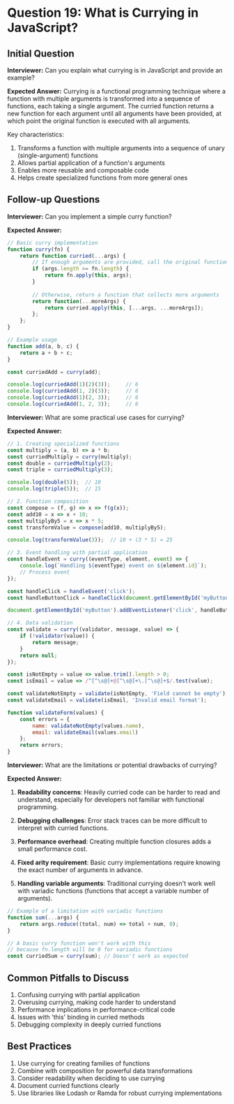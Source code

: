 # Question 19: What is Currying in JavaScript?

## Initial Question
**Interviewer:** Can you explain what currying is in JavaScript and provide an example?

**Expected Answer:**
Currying is a functional programming technique where a function with multiple arguments is transformed into a sequence of functions, each taking a single argument. The curried function returns a new function for each argument until all arguments have been provided, at which point the original function is executed with all arguments.

Key characteristics:
1. Transforms a function with multiple arguments into a sequence of unary (single-argument) functions
2. Allows partial application of a function's arguments
3. Enables more reusable and composable code
4. Helps create specialized functions from more general ones

## Follow-up Questions

**Interviewer:** Can you implement a simple curry function?

**Expected Answer:**
```javascript
// Basic curry implementation
function curry(fn) {
    return function curried(...args) {
        // If enough arguments are provided, call the original function
        if (args.length >= fn.length) {
            return fn.apply(this, args);
        }
        
        // Otherwise, return a function that collects more arguments
        return function(...moreArgs) {
            return curried.apply(this, [...args, ...moreArgs]);
        };
    };
}

// Example usage
function add(a, b, c) {
    return a + b + c;
}

const curriedAdd = curry(add);

console.log(curriedAdd(1)(2)(3));     // 6
console.log(curriedAdd(1, 2)(3));     // 6
console.log(curriedAdd(1)(2, 3));     // 6
console.log(curriedAdd(1, 2, 3));     // 6
```

**Interviewer:** What are some practical use cases for currying?

**Expected Answer:**
```javascript
// 1. Creating specialized functions
const multiply = (a, b) => a * b;
const curriedMultiply = curry(multiply);
const double = curriedMultiply(2);
const triple = curriedMultiply(3);

console.log(double(5));  // 10
console.log(triple(5));  // 15

// 2. Function composition
const compose = (f, g) => x => f(g(x));
const add10 = x => x + 10;
const multiplyBy5 = x => x * 5;
const transformValue = compose(add10, multiplyBy5);

console.log(transformValue(3));  // 10 + (3 * 5) = 25

// 3. Event handling with partial application
const handleEvent = curry((eventType, element, event) => {
    console.log(`Handling ${eventType} event on ${element.id}`);
    // Process event
});

const handleClick = handleEvent('click');
const handleButtonClick = handleClick(document.getElementById('myButton'));

document.getElementById('myButton').addEventListener('click', handleButtonClick);

// 4. Data validation
const validate = curry((validator, message, value) => {
    if (!validator(value)) {
        return message;
    }
    return null;
});

const isNotEmpty = value => value.trim().length > 0;
const isEmail = value => /^[^\s@]+@[^\s@]+\.[^\s@]+$/.test(value);

const validateNotEmpty = validate(isNotEmpty, 'Field cannot be empty');
const validateEmail = validate(isEmail, 'Invalid email format');

function validateForm(values) {
    const errors = {
        name: validateNotEmpty(values.name),
        email: validateEmail(values.email)
    };
    return errors;
}
```

**Interviewer:** What are the limitations or potential drawbacks of currying?

**Expected Answer:**
1. **Readability concerns**: Heavily curried code can be harder to read and understand, especially for developers not familiar with functional programming.

2. **Debugging challenges**: Error stack traces can be more difficult to interpret with curried functions.

3. **Performance overhead**: Creating multiple function closures adds a small performance cost.

4. **Fixed arity requirement**: Basic curry implementations require knowing the exact number of arguments in advance.

5. **Handling variable arguments**: Traditional currying doesn't work well with variadic functions (functions that accept a variable number of arguments).

```javascript
// Example of a limitation with variadic functions
function sum(...args) {
    return args.reduce((total, num) => total + num, 0);
}

// A basic curry function won't work with this
// because fn.length will be 0 for variadic functions
const curriedSum = curry(sum); // Doesn't work as expected
```

## Common Pitfalls to Discuss
1. Confusing currying with partial application
2. Overusing currying, making code harder to understand
3. Performance implications in performance-critical code
4. Issues with 'this' binding in curried methods
5. Debugging complexity in deeply curried functions

## Best Practices
1. Use currying for creating families of functions
2. Combine with composition for powerful data transformations
3. Consider readability when deciding to use currying
4. Document curried functions clearly
5. Use libraries like Lodash or Ramda for robust currying implementations